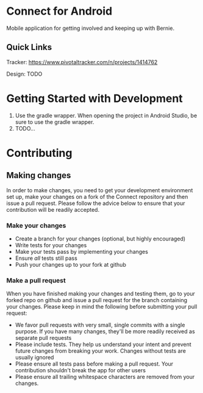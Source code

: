 # Connect for Android

Mobile application for getting involved and keeping up with Bernie.

## Quick Links

Tracker: https://www.pivotaltracker.com/n/projects/1414762

Design: TODO

# Getting Started with Development

1. Use the gradle wrapper. When opening the project in Android Studio, be sure to use the gradle wrapper.
2. TODO...

# Contributing

## Making changes

In order to make changes, you need to get your development environment set up, make your changes on a fork of the Connect repository and then issue a pull request.  Please follow the advice below to ensure that your contribution will be readily accepted.

### Make your changes

* Create a branch for your changes (optional, but highly encouraged)
* Write tests for your changes
* Make your tests pass by implementing your changes
* Ensure _all_ tests still pass
* Push your changes up to your fork at github

### Make a pull request

When you have finished making your changes and testing them, go to your forked repo on github and issue a pull request for the branch containing your changes.  Please keep in mind the following before submitting your pull request:

* We favor pull requests with very small, single commits with a single purpose.  If you have many changes, they'll be more readily received as separate pull requests
* Please include tests.  They help us understand your intent and prevent future changes from breaking your work.  Changes without tests are usually ignored
* Please ensure all tests pass before making a pull request.  Your contribution shouldn't break the app for other users
* Please ensure all trailing whitespace characters are removed from your changes.